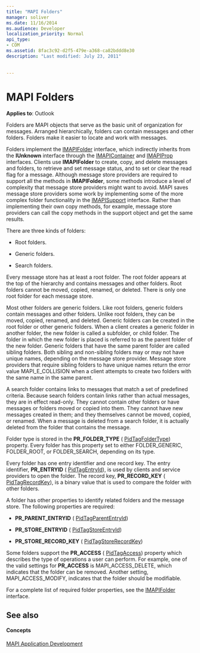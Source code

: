 ```yaml
---
title: "MAPI Folders"
manager: soliver
ms.date: 11/16/2014
ms.audience: Developer
localization_priority: Normal
api_type:
- COM
ms.assetid: 8fac3c92-d2f5-479e-a368-ca82bddd8e30
description: "Last modified: July 23, 2011"
 
 
---
```


# MAPI Folders

  
  
**Applies to**: Outlook 
  
Folders are MAPI objects that serve as the basic unit of organization for messages. Arranged hierarchically, folders can contain messages and other folders. Folders make it easier to locate and work with messages.
  
Folders implement the [IMAPIFolder](imapifolderimapicontainer.md) interface, which indirectly inherits from the **IUnknown** interface through the [IMAPIContainer](imapicontainerimapiprop.md) and [IMAPIProp](imapipropiunknown.md) interfaces. Clients use **IMAPIFolder** to create, copy, and delete messages and folders, to retrieve and set message status, and to set or clear the read flag for a message. Although message store providers are required to support all the methods in **IMAPIFolder**, some methods introduce a level of complexity that message store providers might want to avoid. MAPI saves message store providers some work by implementing some of the more complex folder functionality in the [IMAPISupport](imapisupportiunknown.md) interface. Rather than implementing their own copy methods, for example, message store providers can call the copy methods in the support object and get the same results. 
  
There are three kinds of folders:
  
- Root folders.
    
- Generic folders.
    
- Search folders.
    
Every message store has at least a root folder. The root folder appears at the top of the hierarchy and contains messages and other folders. Root folders cannot be moved, copied, renamed, or deleted. There is only one root folder for each message store.
  
Most other folders are generic folders. Like root folders, generic folders contain messages and other folders. Unlike root folders, they can be moved, copied, renamed, and deleted. Generic folders can be created in the root folder or other generic folders. When a client creates a generic folder in another folder, the new folder is called a subfolder, or child folder. The folder in which the new folder is placed is referred to as the parent folder of the new folder. Generic folders that have the same parent folder are called sibling folders. Both sibling and non-sibling folders may or may not have unique names, depending on the message store provider. Message store providers that require sibling folders to have unique names return the error value MAPI_E_COLLISION when a client attempts to create two folders with the same name in the same parent. 
  
A search folder contains links to messages that match a set of predefined criteria. Because search folders contain links rather than actual messages, they are in effect read-only. They cannot contain other folders or have messages or folders moved or copied into them. They cannot have new messages created in them; and they themselves cannot be moved, copied, or renamed. When a message is deleted from a search folder, it is actually deleted from the folder that contains the message.
  
Folder type is stored in the **PR_FOLDER_TYPE** ( [PidTagFolderType](pidtagfoldertype-canonical-property.md)) property. Every folder has this property set to either FOLDER_GENERIC, FOLDER_ROOT, or FOLDER_SEARCH, depending on its type.
  
Every folder has one entry identifier and one record key. The entry identifier, **PR_ENTRYID** ( [PidTagEntryId](pidtagentryid-canonical-property.md)), is used by clients and service providers to open the folder. The record key, **PR_RECORD_KEY** ( [PidTagRecordKey](pidtagrecordkey-canonical-property.md)), is a binary value that is used to compare the folder with other folders. 
  
A folder has other properties to identify related folders and the message store. The following properties are required:
  
- **PR_PARENT_ENTRYID** ( [PidTagParentEntryId](pidtagparententryid-canonical-property.md))
    
- **PR_STORE_ENTRYID** ( [PidTagStoreEntryId](pidtagstoreentryid-canonical-property.md))
    
- **PR_STORE_RECORD_KEY** ( [PidTagStoreRecordKey](pidtagstorerecordkey-canonical-property.md))
    
Some folders support the **PR_ACCESS** ( [PidTagAccess](pidtagaccess-canonical-property.md)) property which describes the type of operations a user can perform. For example, one of the valid settings for **PR_ACCESS** is MAPI_ACCESS_DELETE, which indicates that the folder can be removed. Another setting, MAPI_ACCESS_MODIFY, indicates that the folder should be modifiable. 
  
For a complete list of required folder properties, see the [IMAPIFolder](imapifolderimapicontainer.md) interface. 
  
## See also

#### Concepts

[MAPI Application Development](mapi-application-development.md)

